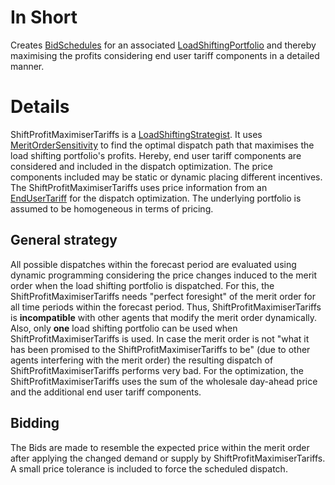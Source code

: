 # In Short

Creates [BidSchedules](./BidSchedule.md) for an associated [LoadShiftingPortfolio](./LoadShiftingPortfolio.md) and thereby maximising the profits considering end user tariff components in a detailed manner.

# Details

ShiftProfitMaximiserTariffs is a [LoadShiftingStrategist](./LoadShiftingStrategist.md).
It uses [MeritOrderSensitivity](./MeritOrderSensitivity) to find the optimal dispatch path that maximises the load shifting portfolio's profits.
Hereby, end user tariff components are considered and included in the dispatch optimization.
The price components included may be static or dynamic placing different incentives.
The ShiftProfitMaximiserTariffs uses price information from an [EndUserTariff](./EndUserTariff.md) for the dispatch optimization.
The underlying portfolio is assumed to be homogeneous in terms of pricing.

## General strategy

All possible dispatches within the forecast period are evaluated using dynamic programming considering the price changes induced to the merit order when the load shifting portfolio is dispatched.
For this, the ShiftProfitMaximiserTariffs needs "perfect foresight" of the merit order for all time periods within the forecast period. 
Thus, ShiftProfitMaximiserTariffs is **incompatible** with other agents that modify the merit order dynamically. 
Also, only **one** load shifting portfolio can be used when ShiftProfitMaximiserTariffs is used.
In case the merit order is not "what it has been promised to the ShiftProfitMaximiserTariffs to be" (due to other agents interfering with the merit order) the resulting dispatch of ShiftProfitMaximiserTariffs performs very bad.
For the optimization, the ShiftProfitMaximiserTariffs uses the sum of the wholesale day-ahead price and the additional end user tariff components.

## Bidding

The Bids are made to resemble the expected price within the merit order after applying the changed demand or supply by ShiftProfitMaximiserTariffs.
A small price tolerance is included to force the scheduled dispatch.